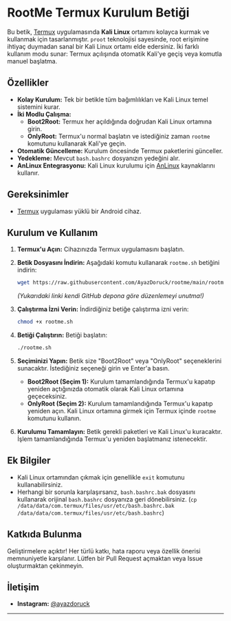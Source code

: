 # RootMe Termux Kurulum Betiği

Bu betik, [Termux](https://termux.com/) uygulamasında **Kali Linux** ortamını kolayca kurmak ve kullanmak için tasarlanmıştır. `proot` teknolojisi sayesinde, root erişimine ihtiyaç duymadan sanal bir Kali Linux ortamı elde edersiniz. İki farklı kullanım modu sunar: Termux açılışında otomatik Kali'ye geçiş veya komutla manuel başlatma.

## Özellikler

* **Kolay Kurulum:** Tek bir betikle tüm bağımlılıkları ve Kali Linux temel sistemini kurar.
* **İki Modlu Çalışma:**
    * **Boot2Root:** Termux her açıldığında doğrudan Kali Linux ortamına girin.
    * **OnlyRoot:** Termux'u normal başlatın ve istediğiniz zaman `rootme` komutunu kullanarak Kali'ye geçin.
* **Otomatik Güncelleme:** Kurulum öncesinde Termux paketlerini günceller.
* **Yedekleme:** Mevcut `bash.bashrc` dosyanızın yedeğini alır.
* **AnLinux Entegrasyonu:** Kali Linux kurulumu için [AnLinux](https://github.com/EXALAB/AnLinux) kaynaklarını kullanır.

## Gereksinimler

* [Termux](https://termux.com/) uygulaması yüklü bir Android cihaz.

## Kurulum ve Kullanım

1.  **Termux'u Açın:** Cihazınızda Termux uygulamasını başlatın.
2.  **Betik Dosyasını İndirin:** Aşağıdaki komutu kullanarak `rootme.sh` betiğini indirin:

    ```bash
    wget https://raw.githubusercontent.com/AyazDoruck/rootme/main/rootme.sh
    ```
    *(Yukarıdaki linki kendi GitHub depona göre düzenlemeyi unutma!)*

3.  **Çalıştırma İzni Verin:** İndirdiğiniz betiğe çalıştırma izni verin:

    ```bash
    chmod +x rootme.sh
    ```

4.  **Betiği Çalıştırın:** Betiği başlatın:

    ```bash
    ./rootme.sh
    ```

5.  **Seçiminizi Yapın:** Betik size "Boot2Root" veya "OnlyRoot" seçeneklerini sunacaktır. İstediğiniz seçeneği girin ve Enter'a basın.

    * **Boot2Root (Seçim 1):** Kurulum tamamlandığında Termux'u kapatıp yeniden açtığınızda otomatik olarak Kali Linux ortamına geçeceksiniz.
    * **OnlyRoot (Seçim 2):** Kurulum tamamlandığında Termux'u kapatıp yeniden açın. Kali Linux ortamına girmek için Termux içinde `rootme` komutunu kullanın.

6.  **Kurulumu Tamamlayın:** Betik gerekli paketleri ve Kali Linux'u kuracaktır. İşlem tamamlandığında Termux'u yeniden başlatmanız istenecektir.

## Ek Bilgiler

* Kali Linux ortamından çıkmak için genellikle `exit` komutunu kullanabilirsiniz.
* Herhangi bir sorunla karşılaşırsanız, `bash.bashrc.bak` dosyasını kullanarak orijinal `bash.bashrc` dosyanıza geri dönebilirsiniz. (`cp /data/data/com.termux/files/usr/etc/bash.bashrc.bak /data/data/com.termux/files/usr/etc/bash.bashrc`)

## Katkıda Bulunma

Geliştirmelere açıktır! Her türlü katkı, hata raporu veya özellik önerisi memnuniyetle karşılanır. Lütfen bir Pull Request açmaktan veya Issue oluşturmaktan çekinmeyin.


## İletişim

* **Instagram:** [@ayazdoruck](https://www.instagram.com/ayazdoruck/)

---
